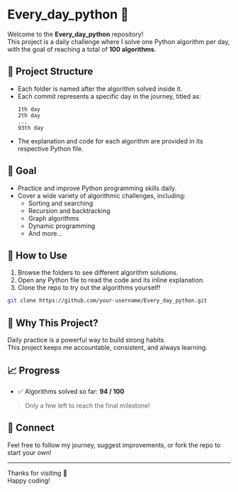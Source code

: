 
# Every_day_python 🐍

Welcome to the **Every_day_python** repository!  
This project is a daily challenge where I solve one Python algorithm per day, with the goal of reaching a total of **100 algorithms**.

## 📂 Project Structure

- Each folder is named after the algorithm solved inside it.
- Each commit represents a specific day in the journey, titled as:
  ```
  1th day
  2th day
  ...
  93th day
  ```
- The explanation and code for each algorithm are provided in its respective Python file.

## 📌 Goal

- Practice and improve Python programming skills daily.
- Cover a wide variety of algorithmic challenges, including:
  - Sorting and searching
  - Recursion and backtracking
  - Graph algorithms
  - Dynamic programming
  - And more...

## 🚀 How to Use

1. Browse the folders to see different algorithm solutions.
2. Open any Python file to read the code and its inline explanation.
3. Clone the repo to try out the algorithms yourself!

```bash
git clone https://github.com/your-username/Every_day_python.git
```

## 🧠 Why This Project?

Daily practice is a powerful way to build strong habits.  
This project keeps me accountable, consistent, and always learning.

## 📈 Progress

- ✅ Algorithms solved so far: **94 / 100**

> Only a few left to reach the final milestone!

## 🔗 Connect

Feel free to follow my journey, suggest improvements, or fork the repo to start your own!

---

Thanks for visiting 💙  
Happy coding!
```

